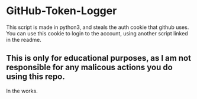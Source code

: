# GitHub-Token-Logger
This script is made in python3, and steals the auth cookie that github uses. You can use this cookie to login to the account, using another script linked in the readme.
## This is only for educational purposes, as I am not responsible for any malicous actions you do using this repo.

In the works.
